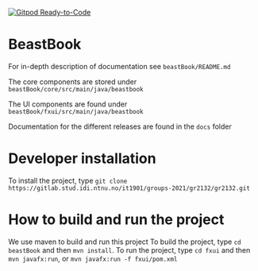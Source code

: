 [![Gitpod Ready-to-Code](https://img.shields.io/badge/Gitpod-Ready--to--Code-blue?logo=gitpod)](https://gitpod.stud.ntnu.no/#https://gitlab.stud.idi.ntnu.no/it1901/groups-2021/gr2132/gr2132)

# BeastBook

For in-depth description of documentation see `beastBook/README.md`

The core components are stored under `beastBook/core/src/main/java/beastbook`

The UI components are found under `beastBook/fxui/src/main/java/beastbook`

Documentation for the different releases are found in the `docs` folder

# Developer installation
To install the project, type `git clone https://gitlab.stud.idi.ntnu.no/it1901/groups-2021/gr2132/gr2132.git`

# How to build and run the project
We use maven to build and run this project
To build the project, type `cd beastBook` and then `mvn install`.
To run the project, type `cd fxui` and then `mvn javafx:run`, or `mvn javafx:run -f fxui/pom.xml`
